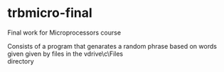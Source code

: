 # trbmicro-final
Final work for Microprocessors course

Consists of a program that genarates a random phrase based on words given given by files in the vdrive\c\Files\
directory

